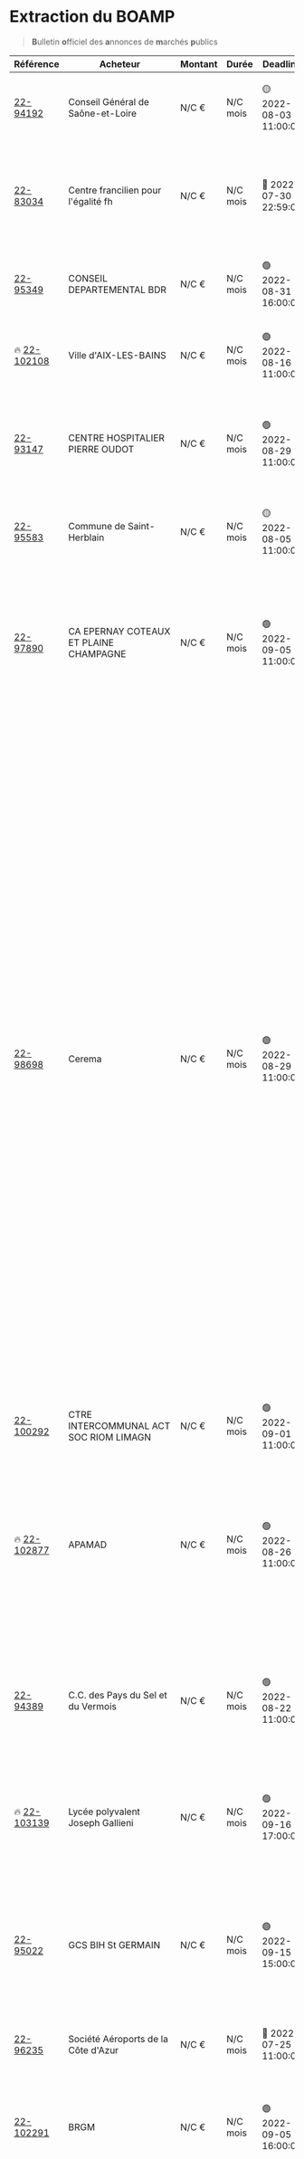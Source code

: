 # Extraction du BOAMP
> **B**ulletin **o**fficiel des **a**nnonces de **m**archés **p**ublics

| Référence | Acheteur | Montant | Durée | Deadline | Résumé | Mot clé|
|---|---|---|---|---|---|---|
| [22-94192](https://www.boamp.fr/avis/detail/22-94192) | Conseil Général de Saône-et-Loire | N/C € | N/C mois | 🟡 2022-08-03 11:00:00 | Etude hydrogéologique pour la préservation d'une ressource en eau stratégique - SAE Saône Grosne | *sauvegarde*|
| [22-83034](https://www.boamp.fr/avis/detail/22-83034) | Centre francilien pour l'égalité fh | N/C € | N/C mois | 🔴 2022-07-30 22:59:00 | Appel à projets pour la réalisation de la nouvelle étude 'Cybersexisme : une étude sociologique dans des établissements scolaires franciliens' | *centre de donnees*|
| [22-95349](https://www.boamp.fr/avis/detail/22-95349) | CONSEIL DEPARTEMENTAL BDR | N/C € | N/C mois | 🟢 2022-08-31 16:00:00 | Ce marché porte sur la mise à jour, l'hébergement et la maintenance du serveur vocal 'Envie de Balade' | *serveur*|
| 🔥 [22-102108](https://www.boamp.fr/avis/detail/22-102108) | Ville d'AIX-LES-BAINS | N/C € | N/C mois | 🟢 2022-08-16 11:00:00 | Fourniture d'un logiciel pour la taxe locale sur la publicité extérieure et d'un logiciel pour les droits de voirie | *serveur*|
| [22-93147](https://www.boamp.fr/avis/detail/22-93147) | CENTRE HOSPITALIER PIERRE OUDOT | N/C € | N/C mois | 🟢 2022-08-29 11:00:00 | FOURNITURE DE DISPOSITIFS ET CONSOMMABLES D'ADMINISTRATION ET DE DISTRIBUTION DES FLUIDES MÉDICAUX POUR LE GHND | *logiciels*|
| [22-95583](https://www.boamp.fr/avis/detail/22-95583) | Commune de Saint-Herblain | N/C € | N/C mois | 🟡 2022-08-05 11:00:00 | Audit sur le SI Famille (portail famille et logiciels métiers associés) de la Ville de Saint-Herblain | *logiciels*|
| [22-97890](https://www.boamp.fr/avis/detail/22-97890) | CA EPERNAY COTEAUX ET PLAINE CHAMPAGNE | N/C € | N/C mois | 🟢 2022-09-05 11:00:00 | 2022-36CA FOURNITURE, INSTALLATION ET INTERFACE DE GESTION LOGICIELLE RELATIF A L'EVALUATION DE LA FREQUENTATION DE SITES TOURISTIQUES ET PATRIMONIAUX | *logiciels*|
| [22-98698](https://www.boamp.fr/avis/detail/22-98698) | Cerema | N/C € | N/C mois | 🟢 2022-08-29 11:00:00 | Le marché a pour objet la mise à jour et la maintenance du logiciel Envigis , qui est un logiciel de traitement des données AIS. Il a été développé en 2017-2018 par la société NWANDA. Il peut lire la plupart des fichiers AIS au format brut et peut les exporter dans plusieurs types de fichiers (ex : CSV, NetCDF, EDS (format binaire interne optimisé)). Il peut être utilisé de manière autonome ou en tant que plugin au SIG QGIS afin de pouvoir utiliser et visualiser les données calculées. Le logiciel a été développé avec des versions de bibliothèques qui sont devenues obsolètes et qui rendent l'utilisation du logiciel impossible pour certains utilisateurs. Il est donc indispensable de faire la mise à jour du logiciel qui devra se faire au plus tard au 30 juin 2023.Le titulaire en assure l'installation, le paramétrage, la réalisation de tests tels que demandés au CCTP et la garantie comprenant une maintenance et une assistance aux utilisateurs pendant a minima 1 an.Les caractéristiques techniques du marché sont définies dans le CCTP. | *logiciels*|
| [22-100292](https://www.boamp.fr/avis/detail/22-100292) | CTRE INTERCOMMUNAL ACT SOC RIOM LIMAGN | N/C € | N/C mois | 🟢 2022-09-01 11:00:00 | Acquisition d'un logiciel de gestion des activités | *logiciels*|
| 🔥 [22-102877](https://www.boamp.fr/avis/detail/22-102877) | APAMAD | N/C € | N/C mois | 🟢 2022-08-26 11:00:00 | FOURNITURE, INSTALLATION, MAINTENANCE ET PRESTATIONS DE SERVICES ASSOCIES POUR LA MISE EN PLACE D'UNE SOLUTION DE DOSSIER DE L'USAGER INFORMATISE POUR LES ETABLISSEMENTS ET SERVICES MEDICO-SOCIAUX (ESMS) | *logiciels*|
| [22-94389](https://www.boamp.fr/avis/detail/22-94389) | C.C. des Pays du Sel et du Vermois | N/C € | N/C mois | 🟢 2022-08-22 11:00:00 | Acquisition, installation et maintenance d'un logiciel de gestion facturation des abonnés du service eau potable de la communauté de communes des pays du sel et du vermois | *logiciels*|
| 🔥 [22-103139](https://www.boamp.fr/avis/detail/22-103139) | Lycée polyvalent Joseph Gallieni | N/C € | N/C mois | 🟢 2022-09-16 17:00:00 | Équipement et installation d'une plateforme pour la formation et la recherche sur les véhicules électriques, autonomes et connectés | *logiciels*|
| [22-95022](https://www.boamp.fr/avis/detail/22-95022) | GCS BIH St GERMAIN | N/C € | N/C mois | 🟢 2022-09-15 15:00:00 | Le présent marché a pour objet la fourniture, l'installation, la mise en service et la maintenance d'un logiciel de gestion de textile informatisé pour le GCS Blanchisserie Inter-Hospitalière de St Germain en Laye. | *logiciels*|
| [22-96235](https://www.boamp.fr/avis/detail/22-96235) | Société Aéroports de la Côte d'Azur | N/C € | N/C mois | 🔴 2022-07-25 11:00:00 | 2022-041 Contrat de maintenance Meridian Aéroport Nice Côte d'Azur | *logiciels*|
| [22-102291](https://www.boamp.fr/avis/detail/22-102291) | BRGM | N/C € | N/C mois | 🟢 2022-09-05 16:00:00 | Le présent marché a pour objet la fourniture, la maintenance et l'assistance du parc matériel et logiciel de systèmes DGPS du BRGM, ainsi que l'achat et la location de matériel GPS. | *logiciels*|
| 🔥 [22-102876](https://www.boamp.fr/avis/detail/22-102876) | ADAPAH 08 | N/C € | N/C mois | 🟢 2022-08-26 11:00:00 | FOURNITURE, INSTALLATION, MAINTENANCE ET PRESTATIONS DE SERVICES ASSOCIES POUR LA MISE EN PLACE D'UNE SOLUTION DE DOSSIER DE L'USAGER INFORMATISE POUR LES ETABLISSEMENTS ET SERVICES MEDICO-SOCIAUX | *logiciels*|
| [22-85920](https://www.boamp.fr/avis/detail/22-85920) | MINARM/TERRE/SIMMT | N/C € | 84 mois | 🔴 2022-08-01 11:00:00 | Acquisition de services de management no2 des Systèmes d'information du Maintien en Condition Opérationnelle des matériels Terrestres (SM2 SI MCO-T) | *securite informatique*|
| [22-87668](https://www.boamp.fr/avis/detail/22-87668) | Comité Martiniquais du Tourisme | N/C € | N/C mois | 🟡 2022-08-03 13:00:00 | Fournitures de bureau et de consommables Informatiques | *informatique*|
| [22-93731](https://www.boamp.fr/avis/detail/22-93731) | C.I.V.I.S. | N/C € | N/C mois | 🔴 2022-08-01 11:00:00 | Acquisition de pièces détachées informatiques pour les services de la CIVIS | *informatique*|
| [22-93219](https://www.boamp.fr/avis/detail/22-93219) | Fondation Bon Sauveur Alby | N/C € | N/C mois | 🟡 2022-08-03 11:00:00 | La présente consultation porte sur l'achat de matériel informatique et prestation d'installation, de recyclage et d'inventaire du matériel pour la Fondation Bon Sauveur d'Alby. | *informatique*|
| [22-99086](https://www.boamp.fr/avis/detail/22-99086) | UNIVERSITE DE TECHNOLOGIE DE TROYES | N/C € | N/C mois | 🔴 2022-07-29 15:00:00 | Acquisition livraison installation d'un système informatique de simulation d'efficacité énergétique dans le cadre du projet FFCA de l'Université de Technologie de Troyes (UTT) | *informatique*|
| [22-100564](https://www.boamp.fr/avis/detail/22-100564) | Département de Maine-et-Loire | N/C € | N/C mois | 🟢 2022-09-02 11:00:00 | ACQUISITION ET MISE EN OEUVRE D'UN OBSERVATOIRE CARTOGRAPHIQUE INTERACTIF | *informatique*|


_Dernière mise à jour : Sunday 24/07/2022 03:16:17_